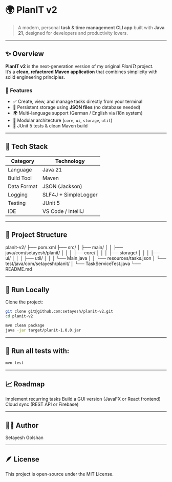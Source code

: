 # 🌍 PlanIT v2

> A modern, personal **task & time management CLI app** built with **Java 21**, designed for developers and productivity lovers.

---

## ✨ Overview

**PlanIT v2** is the next-generation version of my original *PlanITt* project.  
It’s a **clean, refactored Maven application** that combines simplicity with solid engineering principles.

### 🎯 Features
- ✅ Create, view, and manage tasks directly from your terminal  
- 💾 Persistent storage using **JSON files** (no database needed)  
- 🌍 Multi-language support (German / English via i18n system)  
- 🧩 Modular architecture (`core`, `ui`, `storage`, `util`)  
- 🧪 JUnit 5 tests & clean Maven build  

---

## 🧠 Tech Stack

| Category | Technology |
|-----------|-------------|
| Language | Java 21 |
| Build Tool | Maven |
| Data Format | JSON (Jackson) |
| Logging | SLF4J + SimpleLogger |
| Testing | JUnit 5 |
| IDE | VS Code / IntelliJ |

---

## 🧰 Project Structure

planit-v2/
├── pom.xml
├── src/
│ ├── main/
│ │ ├── java/com/setayesh/planit/
│ │ │ ├── core/
│ │ │ ├── storage/
│ │ │ ├── ui/
│ │ │ ├── util/
│ │ │ └── Main.java
│ │ └── resources/tasks.json
│ └── test/java/com/setayesh/planit/
│ └── TaskServiceTest.java
└── README.md

---

## 🚀 Run Locally

Clone the project:

```bash
git clone git@github.com:setayesh/planit-v2.git
cd planit-v2

mvn clean package
java -jar target/planit-1.0.0.jar
```

---

## 🧪 Run all tests with:

```bash
mvn test
```

---

## 📈 Roadmap

Implement recurring tasks
Build a GUI version (JavaFX or React frontend)
Cloud sync (REST API or Firebase)
 
 ---
 
## 👩‍💻 Author
Setayesh Golshan

---

## 🪶 License
This project is open-source under the MIT License.